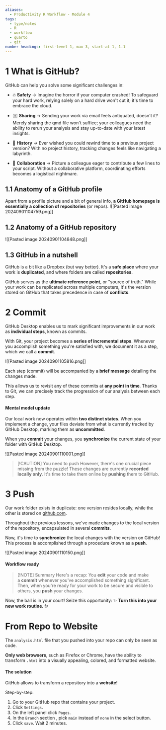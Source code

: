 ```yaml
---
aliases:
  - Productivity R Workflow - Module 4
tags:
  - type/notes
  - R
  - workflow
  - quarto
  - git
number headings: first-level 1, max 3, start-at 1, 1.1
---
```

# 1 What is GitHub?
GitHub can help you solve some significant challenges in:

- 🔥 **Safety** → Imagine the horror if your computer crashed! To safeguard your hard work, relying solely on a hard drive won't cut it; it's time to embrace the cloud.

- ✉️ **Sharing** → Sending your work via email feels antiquated, doesn't it? Merely sharing the qmd file won't suffice; your colleagues need the ability to rerun your analysis and stay up-to-date with your latest insights.

- 🦕 **History** → Ever wished you could rewind time to a previous project version? With no project history, tracking changes feels like navigating a labyrinth.

- 🤝 **Collaboration** → Picture a colleague eager to contribute a few lines to your script. Without a collaborative platform, coordinating efforts becomes a logistical nightmare.
## 1.1 Anatomy of a GitHub profile
Apart from a profile picture and a bit of general info, **a GitHub homepage is essentially a collection of repositories** (or repos).
![[Pasted image 20240901104759.png]]
## 1.2 Anatomy of a GitHub repository
![[Pasted image 20240901104848.png]]

## 1.3 GitHub in a nutshell
GitHub is a bit like a Dropbox (but way better). It's a **safe place** where your work is **duplicated**, and where folders are called **repositories**.

GitHub serves as the **ultimate reference point**, or "source of truth." While your work can be replicated across multiple computers, it's the version stored on GitHub that takes precedence in case of **conflicts**.
# 2 Commit
GitHub Desktop enables us to mark significant improvements in our work as **individual steps**, known as commits.

With Git, your project becomes a **series of incremental steps**. Whenever you accomplish something you're satisfied with, we document it as a step, which we call a **commit**.

![[Pasted image 20240901105816.png]]

Each step (commit) will be accompanied by a **brief message** detailing the changes made.

This allows us to revisit any of these commits at **any point in time**. Thanks to Git, we can precisely track the progression of our analysis between each step.
#### Mental model update
Our local work now operates within **two distinct states**. When you implement a change, your files deviate from what is currently tracked by GitHub Desktop, marking them as **uncommitted**.

When you **commit** your changes, you **synchronize** the current state of your folder with GitHub Desktop.

![[Pasted image 20240901110001.png]]

> [!CAUTION] You need to push
> However, there's one crucial piece missing from the puzzle! These changes are currently **recorded locally only**. It's time to take them online by **pushing** them to GitHub.

# 3 Push
Our work folder exists in duplicate: one version resides locally, while the other is stored on [github.com](https://www.github.com/).

Throughout the previous lessons, we've made changes to the local version of the repository, encapsulated in several **commits**.

Now, it's time to **synchronize** the local changes with the version on GitHub! This process is accomplished through a procedure known as a **push**.

![[Pasted image 20240901110150.png]]

#### Workflow ready

> [!NOTE] Summary
> Here's a recap: You **edit** your code and make a **commit** whenever you've accomplished something significant. Then, when you're ready for your work to be secure and visible to others, you **push** your changes.

Now, the ball is in your court! Seize this opportunity:
✨ **Turn this into your new work routine. ✨**

# From Repo to Website
The `analysis.html` file that you pushed into your repo can only be seen as code.

**Only web browsers**, such as Firefox or Chrome, have the ability to transform `.html` into a visually appealing, colored, and formatted website.
#### The solution
GitHub allows to transform a repository into a **website**!

Step-by-step:
1. Go to your GitHub repo that contains your project.
2. Click `Settings`.
3. On the left panel click `Pages`.
4. In the `Branch` section , pick `main` instead of `none` in the select button.
5. Click `save`. Wait 2 minutes.


